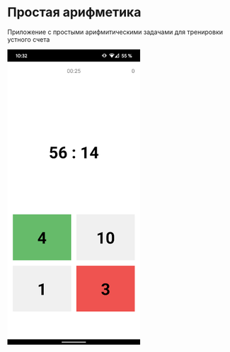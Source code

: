 # Простая арифметика
Приложение с простыми арифмитическими задачами для тренировки устного счета

<img src="https://github.com/umnvd/SimpleArithmetic/blob/master/screenshots/game.png" width="300"> 